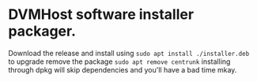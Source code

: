 # DVMHost software installer packager.

Download the release and install using 
`sudo apt install ./installer.deb`
to upgrade remove the package
`sudo apt remove centrunk` 
installing through dpkg will skip dependencies and you'll have a bad time mkay.
